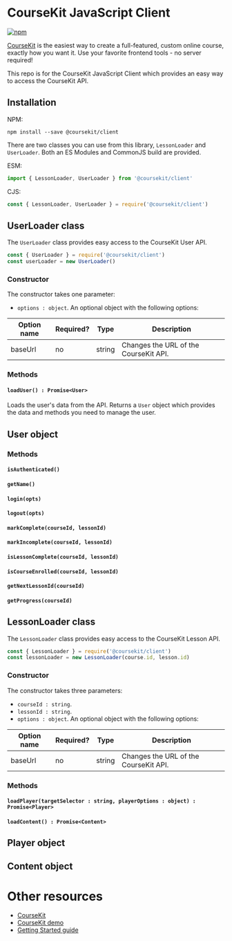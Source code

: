 # CourseKit JavaScript Client

[![npm](https://img.shields.io/npm/v/@coursekit/client.svg?maxAge=3600)](https://www.npmjs.com/package/@coursekit/client)

[CourseKit](https://coursekit.dev/) is the easiest way to create a full-featured, custom online course, exactly how you want it. Use your favorite frontend tools - no server required!

This repo is for the CourseKit JavaScript Client which provides an easy way to access the CourseKit API.

## Installation

NPM:

```
npm install --save @coursekit/client
```

There are two classes you can use from this library, `LessonLoader` and `UserLoader`. Both an ES Modules and CommonJS build are provided.

ESM:

```javascript
import { LessonLoader, UserLoader } from '@coursekit/client'
```

CJS:

```javascript
const { LessonLoader, UserLoader } = require('@coursekit/client')
```

## UserLoader class

The `UserLoader` class provides easy access to the CourseKit User API.

```javascript
const { UserLoader } = require('@coursekit/client')
const userLoader = new UserLoader()
```

### Constructor

The constructor takes one parameter:

- `options : object`. An optional object with the following options:

| Option name | Required? | Type | Description |
|-|-|-|-|
| baseUrl | no | string | Changes the URL of the CourseKit API. |

### Methods

#### `loadUser() : Promise<User>`

Loads the user's data from the API. Returns a `User` object which provides the data and methods you need to manage the user.

## User object

### Methods

#### `isAuthenticated()`

#### `getName()`

#### `login(opts)`

#### `logout(opts)`

#### `markComplete(courseId, lessonId)`

#### `markIncomplete(courseId, lessonId)`

#### `isLessonComplete(courseId, lessonId)`

#### `isCourseEnrolled(courseId, lessonId)`

#### `getNextLessonId(courseId)`

#### `getProgress(courseId)`

## LessonLoader class

The `LessonLoader` class provides easy access to the CourseKit Lesson API.

```javascript
const { LessonLoader } = require('@coursekit/client')
const lessonLoader = new LessonLoader(course.id, lesson.id)
```

### Constructor

The constructor takes three parameters:

- `courseId : string`.
- `lessonId : string`.
- `options : object`. An optional object with the following options:

| Option name | Required? | Type | Description |
|-|-|-|-|
| baseUrl | no | string | Changes the URL of the CourseKit API. |

### Methods

#### `loadPlayer(targetSelector : string, playerOptions : object) : Promise<Player>`

#### `loadContent() : Promise<Content>`

## Player object

## Content object

# Other resources

- [CourseKit](https://coursekit.dev)
- [CourseKit demo](https://coursekit-nuxt-demo.netlify.app/)
- [Getting Started guide](https://github.com/course-kit/guides/blob/master/getting-started.md)
